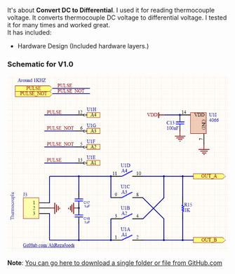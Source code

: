 It's about **Convert DC to Differential**. 
I used it for reading thermocouple voltage.
It converts thermocouple DC voltage to differential voltage.
I tested it for many times and worked great.  
It has included:

- Hardware Design (Included hardware layers.)

### Schematic for V1.0
![This is an image](https://github.com/AliRezaJoodi/Electronic-Modules/blob/main/Convert%20DC%20to%20Differential/Hardware%20Design/V1.0.png?raw=true)

**Note**: [You can go here to download a single folder or file from GitHub.com](https://minhaskamal.github.io/DownGit/#/home)
